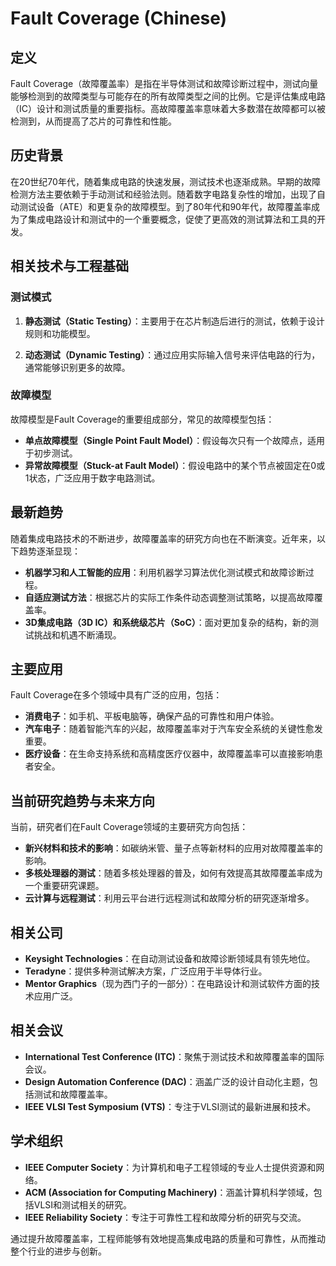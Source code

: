 # Fault Coverage (Chinese)

## 定义

Fault Coverage（故障覆盖率）是指在半导体测试和故障诊断过程中，测试向量能够检测到的故障类型与可能存在的所有故障类型之间的比例。它是评估集成电路（IC）设计和测试质量的重要指标。高故障覆盖率意味着大多数潜在故障都可以被检测到，从而提高了芯片的可靠性和性能。

## 历史背景

在20世纪70年代，随着集成电路的快速发展，测试技术也逐渐成熟。早期的故障检测方法主要依赖于手动测试和经验法则。随着数字电路复杂性的增加，出现了自动测试设备（ATE）和更复杂的故障模型。到了80年代和90年代，故障覆盖率成为了集成电路设计和测试中的一个重要概念，促使了更高效的测试算法和工具的开发。

## 相关技术与工程基础

### 测试模式

1. **静态测试（Static Testing）**：主要用于在芯片制造后进行的测试，依赖于设计规则和功能模型。
  
2. **动态测试（Dynamic Testing）**：通过应用实际输入信号来评估电路的行为，通常能够识别更多的故障。

### 故障模型

故障模型是Fault Coverage的重要组成部分，常见的故障模型包括：

- **单点故障模型（Single Point Fault Model）**：假设每次只有一个故障点，适用于初步测试。
- **异常故障模型（Stuck-at Fault Model）**：假设电路中的某个节点被固定在0或1状态，广泛应用于数字电路测试。

## 最新趋势

随着集成电路技术的不断进步，故障覆盖率的研究方向也在不断演变。近年来，以下趋势逐渐显现：

- **机器学习和人工智能的应用**：利用机器学习算法优化测试模式和故障诊断过程。
- **自适应测试方法**：根据芯片的实际工作条件动态调整测试策略，以提高故障覆盖率。
- **3D集成电路（3D IC）和系统级芯片（SoC）**：面对更加复杂的结构，新的测试挑战和机遇不断涌现。

## 主要应用

Fault Coverage在多个领域中具有广泛的应用，包括：

- **消费电子**：如手机、平板电脑等，确保产品的可靠性和用户体验。
- **汽车电子**：随着智能汽车的兴起，故障覆盖率对于汽车安全系统的关键性愈发重要。
- **医疗设备**：在生命支持系统和高精度医疗仪器中，故障覆盖率可以直接影响患者安全。

## 当前研究趋势与未来方向

当前，研究者们在Fault Coverage领域的主要研究方向包括：

- **新兴材料和技术的影响**：如碳纳米管、量子点等新材料的应用对故障覆盖率的影响。
- **多核处理器的测试**：随着多核处理器的普及，如何有效提高其故障覆盖率成为一个重要研究课题。
- **云计算与远程测试**：利用云平台进行远程测试和故障分析的研究逐渐增多。

## 相关公司

- **Keysight Technologies**：在自动测试设备和故障诊断领域具有领先地位。
- **Teradyne**：提供多种测试解决方案，广泛应用于半导体行业。
- **Mentor Graphics**（现为西门子的一部分）：在电路设计和测试软件方面的技术应用广泛。

## 相关会议

- **International Test Conference (ITC)**：聚焦于测试技术和故障覆盖率的国际会议。
- **Design Automation Conference (DAC)**：涵盖广泛的设计自动化主题，包括测试和故障覆盖率。
- **IEEE VLSI Test Symposium (VTS)**：专注于VLSI测试的最新进展和技术。

## 学术组织

- **IEEE Computer Society**：为计算机和电子工程领域的专业人士提供资源和网络。
- **ACM (Association for Computing Machinery)**：涵盖计算机科学领域，包括VLSI和测试相关的研究。
- **IEEE Reliability Society**：专注于可靠性工程和故障分析的研究与交流。

通过提升故障覆盖率，工程师能够有效地提高集成电路的质量和可靠性，从而推动整个行业的进步与创新。